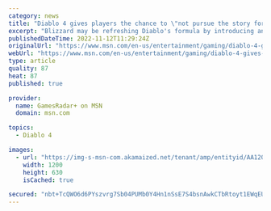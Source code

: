 ```yaml
---
category: news
title: "Diablo 4 gives players the chance to \"not pursue the story for a while\""
excerpt: "Blizzard may be refreshing Diablo's formula by introducing an open world in Diablo 4 that \"allows for non-linearity\", but according to general manager Rod Fergusson, that doesn't mean it'll be ..."
publishedDateTime: 2022-11-12T11:29:24Z
originalUrl: "https://www.msn.com/en-us/entertainment/gaming/diablo-4-gives-players-the-chance-to-not-pursue-the-story-for-a-while/ar-AA142yAB"
webUrl: "https://www.msn.com/en-us/entertainment/gaming/diablo-4-gives-players-the-chance-to-not-pursue-the-story-for-a-while/ar-AA142yAB"
type: article
quality: 87
heat: 87
published: true

provider:
  name: GamesRadar+ on MSN
  domain: msn.com

topics:
  - Diablo 4

images:
  - url: "https://img-s-msn-com.akamaized.net/tenant/amp/entityid/AA120OUA.img?h=630&w=1200&m=6&q=60&o=t&l=f&f=jpg"
    width: 1200
    height: 630
    isCached: true

secured: "nbt+TcQWO6d6PYszvrg7Sb04PUMb0Y4Hn1nSsE7S4bsnAwkCTbRtoyt1EWqEU+XTDuyUsIsCqDkDlJPUmfCrcsRrvQDZ5laR/+xiRvUKPJOUCuLAEmo1wWV6vYcTxUdEDuhqDNQ9RyYjQWYUkEDqkWK8aAKKvY4rH8xqOT4EFjqPWnkwUPzRApm/hhKucwHzxZ7WAwyuiKjM1K4l71vLqTvX+o8QYumKD/Pqxjx48nh+2bT1QlKng32Ln8XSq6bzXZH6uyd1TjnJC8wpXyP+jMC+Jpt55grHSHHVEtHPN9Ins6Uehj0Soru74SdxhKZnhnOX1Y8r6KyLQwhWN1fv7RA1HGh3D8HrBsNSx04X5WA=;VAMAHwEz9aRwPwy+jxbB0w=="
---
```


